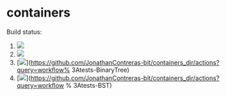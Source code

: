 # containers

Build status:

1. [![](https://github.com/JonathanContreras-bit/containers_dir/workflows/tests-fibonacci/badge.svg)](https://github.com/JonathanContreras-bit/containers_dir/actions?query=workflow%3Atests-fibonacci)
1. [![](https://github.com/JonathanContreras-bit/containers_dir/workflows/tests-range/badge.svg)](https://github.com/JonathanContreras-bit/containers_dir/actions?query=workflow%3Atests-range)
1. [![](https://github.com/JonathanContreras-bit/containers_dir/workflows/tests-BinaryTree/badge.svg)](https://github.com/JonathanContreras-bit/containers_dir/actions?query=workflow%    3Atests-BinaryTree)
1. [![](https://github.com/JonathanContreras-bit/containers_dir/workflows/tests-BST/badge.svg)](https://github.com/JonathanContreras-bit/containers_dir/actions?query=workflow    %    3Atests-BST)
